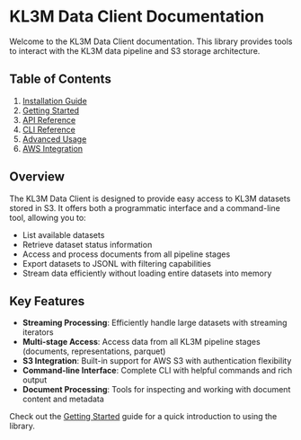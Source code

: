 # KL3M Data Client Documentation

Welcome to the KL3M Data Client documentation. This library provides tools to interact with the KL3M data pipeline and S3 storage architecture.

## Table of Contents

1. [Installation Guide](installation.md)
2. [Getting Started](getting-started.md)
3. [API Reference](api-reference/index.md)
4. [CLI Reference](cli-reference.md)
5. [Advanced Usage](advanced-usage.md)
6. [AWS Integration](aws-integration.md)

## Overview

The KL3M Data Client is designed to provide easy access to KL3M datasets stored in S3. It offers both a programmatic interface and a command-line tool, allowing you to:

- List available datasets
- Retrieve dataset status information
- Access and process documents from all pipeline stages
- Export datasets to JSONL with filtering capabilities
- Stream data efficiently without loading entire datasets into memory

## Key Features

- **Streaming Processing**: Efficiently handle large datasets with streaming iterators
- **Multi-stage Access**: Access data from all KL3M pipeline stages (documents, representations, parquet)
- **S3 Integration**: Built-in support for AWS S3 with authentication flexibility
- **Command-line Interface**: Complete CLI with helpful commands and rich output
- **Document Processing**: Tools for inspecting and working with document content and metadata

Check out the [Getting Started](getting-started.md) guide for a quick introduction to using the library.